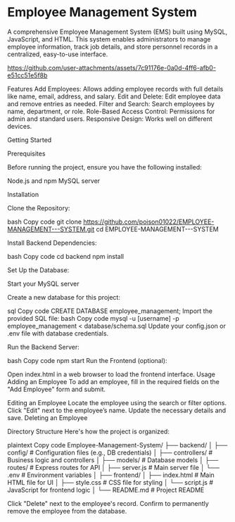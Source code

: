 # Employee Management System


A comprehensive Employee Management System (EMS) built using MySQL, JavaScript, and HTML. This system enables administrators to manage employee information, track job details, and store personnel records in a centralized, easy-to-use interface.

https://github.com/user-attachments/assets/7c91176e-0a0d-4ff6-afb0-e51cc51e5f8b


Features
Add Employees: Allows adding employee records with full details like name, email, address, and salary.
Edit and Delete: Edit employee data and remove entries as needed.
Filter and Search: Search employees by name, department, or role.
Role-Based Access Control: Permissions for admin and standard users.
Responsive Design: Works well on different devices.

Getting Started

Prerequisites

Before running the project, ensure you have the following installed:

Node.js and npm
MySQL server


Installation

Clone the Repository:

bash
Copy code
git clone https://github.com/poison01022/EMPLOYEE-MANAGEMENT---SYSTEM.git
cd EMPLOYEE-MANAGEMENT---SYSTEM



Install Backend Dependencies:

bash
Copy code
cd backend
npm install




Set Up the Database:

Start your MySQL server

Create a new database for this project:

sql
Copy code
CREATE DATABASE employee_management;
Import the provided SQL file:
bash
Copy code
mysql -u [username] -p employee_management < database/schema.sql
Update your config.json or .env file with database credentials.



Run the Backend Server:

bash
Copy code
npm start
Run the Frontend (optional):

Open index.html in a web browser to load the frontend interface.
Usage
Adding an Employee
To add an employee, fill in the required fields on the "Add Employee" form and submit.

Editing an Employee
Locate the employee using the search or filter options.
Click "Edit" next to the employee’s name.
Update the necessary details and save.
Deleting an Employee




Directory Structure
Here's how the project is organized:

plaintext
Copy code
Employee-Management-System/
├── backend/
│   ├── config/                 # Configuration files (e.g., DB credentials)
│   ├── controllers/            # Business logic and controllers
│   ├── models/                 # Database models
│   ├── routes/                 # Express routes for API
│   ├── server.js               # Main server file
│   └── .env                    # Environment variables
│
├── frontend/
│   ├── index.html              # Main HTML file for UI
│   ├── style.css               # CSS file for styling
│   └── script.js               # JavaScript for frontend logic
│
└── README.md                   # Project README













Click "Delete" next to the employee's record.
Confirm to permanently remove the employee from the database.
